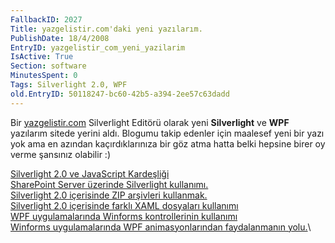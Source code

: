 ```yaml
---
FallbackID: 2027
Title: yazgelistir.com'daki yeni yazılarım.
PublishDate: 18/4/2008
EntryID: yazgelistir_com_yeni_yazilarim
IsActive: True
Section: software
MinutesSpent: 0
Tags: Silverlight 2.0, WPF
old.EntryID: 50118247-bc60-42b5-a394-2ee57c63dadd
---
```

Bir
[yazgelistir.com](http://www.yazgelistir.com/Hakkinda/YazarDetay.aspx?UyeId=1000073305)
Silverlight Editörü olarak yeni **Silverlight** ve **WPF** yazılarım
sitede yerini aldı. Blogumu takip edenler için maalesef yeni bir yazı
yok ama en azından kaçırdıklarınıza bir göz atma hatta belki hepsine
birer oy verme şansınız olabilir :)

[Silverlight 2.0 ve JavaScript
Kardeşliği](http://www.yazgelistir.com/Makaleler/1000001778.ygpx)\
 [SharePoint Server üzerinde Silverlight
kullanımı.](http://www.yazgelistir.com/Makaleler/1000001775.ygpx)\
 [Silverlight 2.0 içerisinde ZIP arşivleri
kullanmak.](http://www.yazgelistir.com/Makaleler/1000001772.ygpx)\
 [Silverlight 2.0 içerisinde farklı XAML dosyaları
kullanımı](http://www.yazgelistir.com/Makaleler/1000001771.ygpx)\
 [WPF uygulamalarında Winforms kontrollerinin
kullanımı](http://www.yazgelistir.com/Makaleler/1000001770.ygpx)\
 [Winforms uygulamalarında WPF animasyonlarından faydalanmanın
yolu.](http://www.yazgelistir.com/Makaleler/1000001769.ygpx)\


